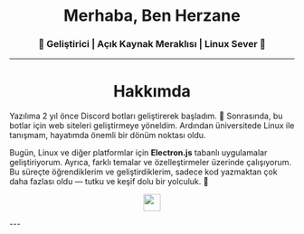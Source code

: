 <div align="center">
  <h1 align="center">Merhaba, Ben Herzane</h1>
  <h3 align="center">🎯 Geliştirici | Açık Kaynak Meraklısı | Linux Sever 🐧</h3>
</div>

---
<div align="center">
  <h1 align="center"> Hakkımda </h1>
</div>
Yazılıma 2 yıl önce Discord botları geliştirerek başladım. 🚀  
Sonrasında, bu botlar için web siteleri geliştirmeye yöneldim. Ardından üniversitede Linux ile tanışmam, hayatımda önemli bir dönüm noktası oldu.  

Bugün, Linux ve diğer platformlar için **Electron.js** tabanlı uygulamalar geliştiriyorum. Ayrıca, farklı temalar ve özelleştirmeler üzerinde çalışıyorum. Bu süreçte öğrendiklerim ve geliştirdiklerim, sadece kod yazmaktan çok daha fazlası oldu — tutku ve keşif dolu bir yolculuk. 🌱  


<p align="center">
  <a href="mailto:herzane@herzane.tr" target="_blank">
    <img src="https://img.shields.io/badge/gmail-EA4335.svg?style=for-the-badge&logo=gmail&logoColor=white" height="30"/>
  </a>
</p>
---
